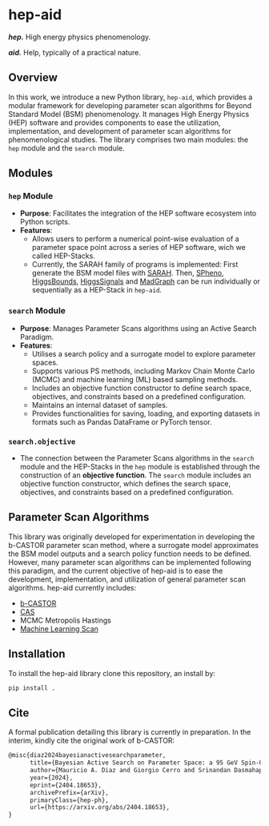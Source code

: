 # hep-aid
**_hep._** High energy physics phenomenology.

**_aid._** Help, typically of a practical nature.

## Overview

In this work, we introduce a new Python library, `hep-aid`, which provides a modular framework for developing parameter scan algorithms for Beyond Standard Model (BSM) phenomenology. It manages High Energy Physics (HEP) software and provides components to ease the utilization, implementation, and development of parameter scan algorithms for phenomenological studies. The library comprises two main modules: the `hep` module and the `search` module.

## Modules

### `hep` Module

- **Purpose**: Facilitates the integration of the HEP software ecosystem into Python scripts.
- **Features**:
  - Allows users to perform a numerical point-wise evaluation of a parameter space point across a series of HEP software, wich we called HEP-Stacks.
  - Currently, the SARAH family of programs is implemented: First generate the BSM model files with [SARAH](https://sarah.hepforge.org/). Then, [SPheno](https://spheno.hepforge.org/), [HiggsBounds](https://higgsbounds.hepforge.org/), [HiggsSignals](https://higgsbounds.hepforge.org/) and [MadGraph](https://launchpad.net/mg5amcnlo) can be run individually or sequentially as a HEP-Stack in `hep-aid`.

### `search` Module

- **Purpose**: Manages Parameter Scans algorithms using an Active Search Paradigm.
- **Features**:
  - Utilises a search policy and a surrogate model to explore parameter spaces.
  - Supports various PS methods, including Markov Chain Monte Carlo (MCMC) and machine learning (ML) based sampling methods.
  - Includes an objective function constructor to define search space, objectives, and constraints based on a predefined configuration.
  - Maintains an internal dataset of samples.
  - Provides functionalities for saving, loading, and exporting datasets in formats such as Pandas DataFrame or PyTorch tensor.

### `search.objective` 

- The connection between the Parameter Scans algorithms in the `search` module and the HEP-Stacks in the `hep` module is established through the construction of an **objective function**. The `search` module includes an objective function constructor, which defines the search space, objectives, and constraints based on a predefined configuration.

## Parameter Scan Algorithms

This library was originally developed for experimentation in developing the b-CASTOR parameter scan method, where a surrogate model approximates the BSM model outputs and a search policy function needs to be defined. However, many parameter scan algorithms can be implemented following this paradigm, and the current objective of hep-aid is to ease the development, implementation, and utilization of general parameter scan algorithms. hep-aid currently includes:

- [b-CASTOR](https://arxiv.org/abs/2404.18653)
- [CAS](https://proceedings.mlr.press/v139/malkomes21a.html)
- MCMC Metropolis Hastings
- [Machine Learning Scan](https://arxiv.org/abs/1708.06615) 

## Installation

To install the hep-aid library clone this repository, an install by:
```bash
pip install .
```

## Cite
A formal publication detailing this library is currently in preparation. In the interim, kindly cite the original work of b-CASTOR:
```latex
@misc{diaz2024bayesianactivesearchparameter,
      title={Bayesian Active Search on Parameter Space: a 95 GeV Spin-0 Resonance in the ($B-L$)SSM}, 
      author={Mauricio A. Diaz and Giorgio Cerro and Srinandan Dasmahapatra and Stefano Moretti},
      year={2024},
      eprint={2404.18653},
      archivePrefix={arXiv},
      primaryClass={hep-ph},
      url={https://arxiv.org/abs/2404.18653}, 
}
```
